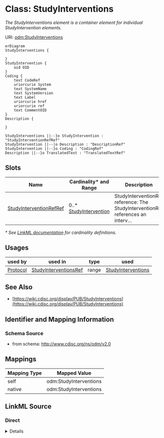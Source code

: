 # Class: StudyInterventions

_The StudyInterventions element is a container element for individual StudyIntervention elements._




URI: [odm:StudyInterventions](http://www.cdisc.org/ns/odm/v2.0/StudyInterventions)


```mermaid
erDiagram
StudyInterventions {

}
StudyIntervention {
    oid OID  
}
Coding {
    text CodeRef  
    uriorcurie System  
    text SystemName  
    text SystemVersion  
    text Label  
    uriorcurie href  
    uriorcurie ref  
    text CommentOID  
}
Description {

}

StudyInterventions ||--}o StudyIntervention : "StudyInterventionRefRef"
StudyIntervention ||--|o Description : "DescriptionRef"
StudyIntervention ||--}o Coding : "CodingRef"
Description ||--}o TranslatedText : "TranslatedTextRef"

```



<!-- no inheritance hierarchy -->


## Slots

| Name | Cardinality* and Range | Description | Inheritance |
| ---  | --- | --- | --- |
| [StudyInterventionRefRef](StudyInterventionRefRef.md) | 0..* <br/> [StudyIntervention](StudyIntervention.md) | StudyInterventionRef reference: The StudyInterventionRef references an interv... | direct |

_* See [LinkML documentation](https://linkml.io/linkml/schemas/slots.html#slot-cardinality) for cardinality definitions._




## Usages

| used by | used in | type | used |
| ---  | --- | --- | --- |
| [Protocol](Protocol.md) | [StudyInterventionsRef](StudyInterventionsRef.md) | range | [StudyInterventions](StudyInterventions.md) |






## See Also

* [https://wiki.cdisc.org/display/PUB/StudyInterventions](https://wiki.cdisc.org/display/PUB/StudyInterventions)

## Identifier and Mapping Information







### Schema Source


* from schema: http://www.cdisc.org/ns/odm/v2.0





## Mappings

| Mapping Type | Mapped Value |
| ---  | ---  |
| self | odm:StudyInterventions |
| native | odm:StudyInterventions |





## LinkML Source

<!-- TODO: investigate https://stackoverflow.com/questions/37606292/how-to-create-tabbed-code-blocks-in-mkdocs-or-sphinx -->

### Direct

<details>
```yaml
name: StudyInterventions
description: The StudyInterventions element is a container element for individual
  StudyIntervention elements.
from_schema: http://www.cdisc.org/ns/odm/v2.0
see_also:
- https://wiki.cdisc.org/display/PUB/StudyInterventions
rank: 1000
slots:
- StudyInterventionRefRef
slot_usage:
  StudyInterventionRefRef:
    name: StudyInterventionRefRef
    multivalued: true
    domain_of:
    - StudyInterventions
    - StudyEstimand
    range: StudyIntervention
    inlined: true
    inlined_as_list: true
class_uri: odm:StudyInterventions

```
</details>

### Induced

<details>
```yaml
name: StudyInterventions
description: The StudyInterventions element is a container element for individual
  StudyIntervention elements.
from_schema: http://www.cdisc.org/ns/odm/v2.0
see_also:
- https://wiki.cdisc.org/display/PUB/StudyInterventions
rank: 1000
slot_usage:
  StudyInterventionRefRef:
    name: StudyInterventionRefRef
    multivalued: true
    domain_of:
    - StudyInterventions
    - StudyEstimand
    range: StudyIntervention
    inlined: true
    inlined_as_list: true
attributes:
  StudyInterventionRefRef:
    name: StudyInterventionRefRef
    description: 'StudyInterventionRef reference: The StudyInterventionRef references
      an intervention that is taken as the treatment for the estimand.'
    from_schema: http://www.cdisc.org/ns/odm/v2.0
    rank: 1000
    multivalued: true
    identifier: false
    alias: StudyInterventionRefRef
    owner: StudyInterventions
    domain_of:
    - StudyInterventions
    - StudyEstimand
    range: StudyIntervention
    inlined: true
    inlined_as_list: true
class_uri: odm:StudyInterventions

```
</details>